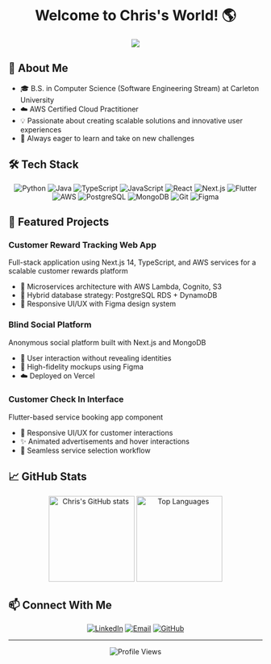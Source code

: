 # <div align="center">Welcome to Chris's World! 🌎</div>

<div align="center">
  <img src="https://readme-typing-svg.herokuapp.com?font=Fira+Code&weight=500&size=40&pause=1000&color=6A5ACD&center=true&vCenter=true&width=600&height=100&lines=Chris+is+a+Gym+Rat+%F0%9F%8F%8B%EF%B8%8F;Chris+loves+Music+%F0%9F%8E%B5;Chris+loves+Sports+%E2%9A%BD%EF%B8%8F%F0%9F%8F%90%F0%9F%8F%80;Chris+loves+Cooking+👨‍🍳" />
</div>

## 🌟 About Me
- 🎓 B.S. in Computer Science (Software Engineering Stream) at Carleton University
- ☁️ AWS Certified Cloud Practitioner
- 💡 Passionate about creating scalable solutions and innovative user experiences
- 🚀 Always eager to learn and take on new challenges

## 🛠️ Tech Stack
<div align="center">
  
![Python](https://img.shields.io/badge/-Python-3776AB?style=flat-square&logo=python&logoColor=white)
![Java](https://img.shields.io/badge/-Java-ED8B00?style=flat-square&logo=openjdk&logoColor=white)
![TypeScript](https://img.shields.io/badge/-TypeScript-007ACC?style=flat-square&logo=typescript&logoColor=white)
![JavaScript](https://img.shields.io/badge/-JavaScript-F7DF1E?style=flat-square&logo=javascript&logoColor=black)
![React](https://img.shields.io/badge/-React-61DAFB?style=flat-square&logo=react&logoColor=black)
![Next.js](https://img.shields.io/badge/-Next.js-000000?style=flat-square&logo=next.js&logoColor=white)
![Flutter](https://img.shields.io/badge/-Flutter-02569B?style=flat-square&logo=flutter&logoColor=white)
![AWS](https://img.shields.io/badge/-AWS-232F3E?style=flat-square&logo=amazon-aws&logoColor=white)
![PostgreSQL](https://img.shields.io/badge/-PostgreSQL-336791?style=flat-square&logo=postgresql&logoColor=white)
![MongoDB](https://img.shields.io/badge/-MongoDB-47A248?style=flat-square&logo=mongodb&logoColor=white)
![Git](https://img.shields.io/badge/-Git-F05032?style=flat-square&logo=git&logoColor=white)
![Figma](https://img.shields.io/badge/-Figma-F24E1E?style=flat-square&logo=figma&logoColor=white)

</div>

## 🚀 Featured Projects

### Customer Reward Tracking Web App
Full-stack application using Next.js 14, TypeScript, and AWS services for a scalable customer rewards platform
- 🎯 Microservices architecture with AWS Lambda, Cognito, S3
- 💾 Hybrid database strategy: PostgreSQL RDS + DynamoDB
- 🎨 Responsive UI/UX with Figma design system

### Blind Social Platform
Anonymous social platform built with Next.js and MongoDB
- 👥 User interaction without revealing identities
- 🎨 High-fidelity mockups using Figma
- ☁️ Deployed on Vercel

### Customer Check In Interface
Flutter-based service booking app component
- 📱 Responsive UI/UX for customer interactions
- ✨ Animated advertisements and hover interactions
- 🔄 Seamless service selection workflow

## 📈 GitHub Stats
<div align="center">
  <img src="https://github-readme-stats.vercel.app/api?username=ChrisPham03&show_icons=true&theme=tokyonight" alt="Chris's GitHub stats" height="170"/>
  <img src="https://github-readme-stats.vercel.app/api/top-langs/?username=ChrisPham03&layout=compact&theme=tokyonight" alt="Top Languages" height="170"/>
</div>

## 📫 Connect With Me
<div align="center">
  
[![LinkedIn](https://img.shields.io/badge/-LinkedIn-0077B5?style=for-the-badge&logo=linkedin&logoColor=white)](https://linkedin.com/in/chrispham03)
[![Email](https://img.shields.io/badge/-Email-D14836?style=for-the-badge&logo=gmail&logoColor=white)](mailto:chrispham3@cmail.carleton.ca)
[![GitHub](https://img.shields.io/badge/-GitHub-181717?style=for-the-badge&logo=github&logoColor=white)](https://github.com/ChrisPham03)

</div>

---
<div align="center">
  <img src="https://komarev.com/ghpvc/?username=ChrisPham03&color=blueviolet&style=flat-square&label=Profile+Views" alt="Profile Views"/>
</div>